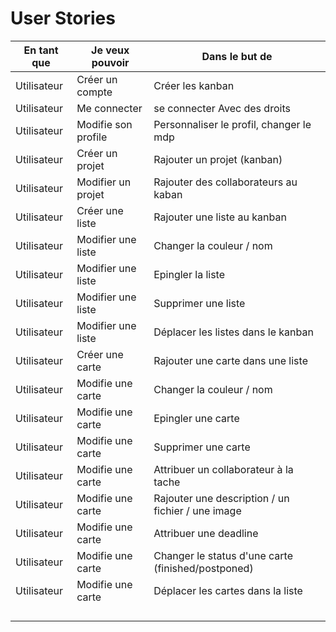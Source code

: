 # User Stories

|En tant que|Je veux pouvoir| Dans le but de|
|---|---|---|
|Utilisateur| Créer un compte | Créer les kanban |
|Utilisateur| Me connecter | se connecter Avec des droits |
|Utilisateur| Modifie son profile | Personnaliser le profil, changer le mdp |
|Utilisateur| Créer un projet | Rajouter un projet (kanban) |
|Utilisateur| Modifier un projet | Rajouter des collaborateurs au kaban |
|Utilisateur| Créer une liste | Rajouter une liste au kanban |
|Utilisateur| Modifier une liste | Changer la couleur / nom |
|Utilisateur| Modifier une liste | Epingler la liste  |
|Utilisateur| Modifier une liste | Supprimer une liste |
|Utilisateur| Modifier une liste | Déplacer les listes dans le kanban |
|Utilisateur| Créer une carte | Rajouter une carte dans une liste |
|Utilisateur| Modifie une carte | Changer la couleur / nom
|Utilisateur| Modifie une carte | Epingler une carte|
|Utilisateur| Modifie une carte | Supprimer une carte |
|Utilisateur| Modifie une carte | Attribuer un collaborateur à la tache |
|Utilisateur| Modifie une carte | Rajouter une description / un fichier / une image |
|Utilisateur| Modifie une carte | Attribuer une deadline |
|Utilisateur| Modifie une carte | Changer le status d'une carte (finished/postponed)|
|Utilisateur| Modifie une carte | Déplacer les cartes dans la liste|
||||
||||
||||
||||